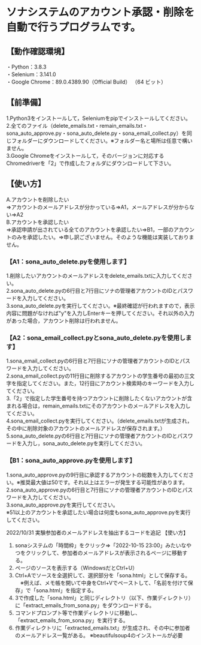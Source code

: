 # ソナシステムのアカウント承認・削除を自動で行うプログラムです。

## 【動作確認環境】
・Python：3.8.3  
・Selenium：3.141.0  
・Google Chrome：89.0.4389.90（Official Build） （64 ビット）  

## 【前準備】
1.Python3をインストールして，Seleniumをpipでインストールしてください。  
2.全てのファイル（delete_emails.txt・remain_emails.txt・sona_auto_approve.py・sona_auto_delete.py・sona_email_collect.py）を同じフォルダーにダウンロードしてください。※フォルダー名と場所は任意で構いません。  
3.Google Chromeをインストールして，そのバージョンに対応するChromedriverを「2」で作成したフォルダにダウンロードして下さい。  

## 【使い方】  
A.アカウントを削除したい  
⇒アカウントのメールアドレスが分かっている⇒A1，メールアドレスが分からない⇒A2  
B.アカウントを承認したい  
⇒承認申請が出されている全てのアカウントを承認したい⇒B1，一部のアカウントのみを承認したい。⇒申し訳ございません。そのような機能は実装しておりません。  

### 【A1：sona_auto_delete.pyを使用します】  
1.削除したいアカウントのメールアドレスをdelete_emails.txtに入力してください。  
2.sona_auto_delete.pyの6行目と7行目にソナの管理者アカウントのIDとパスワードを入力してください。  
3.sona_auto_delete.pyを実行してください。※最終確認が行われますので，表示内容に問題がなければ"y"を入力しEnterキーを押してください。それ以外の入力があった場合，アカウント削除は行われません。  

### 【A2：sona_email_collect.pyとsona_auto_delete.pyを使用します】  
1.sona_email_collect.pyの6行目と7行目にソナの管理者アカウントのIDとパスワードを入力してください。  
2.sona_email_collect.pyの11行目に削除するアカウントの学生番号の最初の三文字を指定してください。また，12行目にアカウント検索時のキーワードを入力してください。  
3.「2」で指定した学生番号を持つアカウントに削除したくないアカウントが含まれる場合は，remain_emails.txtにそのアカウントのメールアドレスを入力してください。  
4.sona_email_collect.pyを実行してください。（delete_emails.txtが生成され，その中に削除対象のアカウントのメールアドレスが保存されます。）  
5.sona_auto_delete.pyの6行目と7行目にソナの管理者アカウントのIDとパスワードを入力し，sona_auto_delete.pyを実行してください。  

### 【B1：sona_auto_approve.pyを使用します】  
1.sona_auto_approve.pyの9行目に承認するアカウントの総数を入力してください。※推奨最大値は50です。それ以上はエラーが発生する可能性があります。  
2.sona_auto_approve.pyの6行目と7行目にソナの管理者アカウントのIDとパスワードを入力してください。  
3.sona_auto_approve.pyを実行してください。  
※51以上のアカウントを承認したい場合は何度もsona_auto_approve.pyを実行してください。  

2022/10/31 実験参加者のメールアドレスを抽出するコードを追記
【使い方】
1. sonaシステムの「時間枠」をクリック⇒「2022-10-15 23:00」みたいなやつをクリックして、参加者のメールアドレスが表示されるページに移動する。
2. ページのソースを表示する（WindowsだとCtrl+U）
3. Ctrl+Aでソースを全選択して、選択部分を「sona.html」として保存する。
　※例えば、メモ帳を開いて中身をCtrl+Vでペーストして、「名前を付けて保存」で「sona.html」を指定する。
4. 3で作成した「sona.html」と同じディレクトリ（以下、作業ディレクトリ）に「extract_emails_from_sona.py」をダウンロードする。
5. コマンドプロンプト等で作業ディレクトリに移動し、「extract_emails_from_sona.py」を実行する。
6. 作業ディレクトリに「extracted_emails.txt」が生成され、その中に参加者のメールアドレス一覧がある。
※beautifulsoup4のインストールが必要

